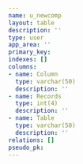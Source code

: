```yaml
---
name: u_newcomp
layout: table
description: ''
type: user
app_area: ''
primary_key: 
indexes: []
columns:
- name: Column
  type: varchar(50)
  description: ''
- name: Records
  type: int(4)
  description: ''
- name: Table
  type: varchar(50)
  description: ''
relations: []
pseudo_pk: 
---
```


